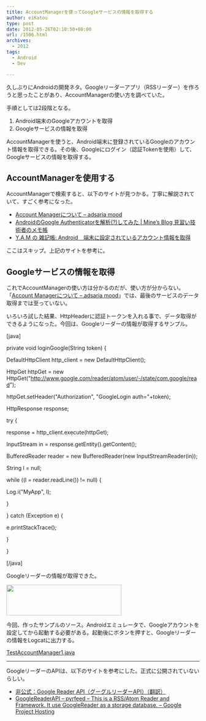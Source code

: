 ```yaml
---
title: AccountManagerを使ってGoogleサービスの情報を取得する
author: eiKatou
type: post
date: 2012-05-26T02:10:50+00:00
url: /1506.html
archives:
  - 2012
tags:
  - Android
  - Dev

---
```

久しぶりにAndroidの開発ネタ。Googleリーダーアプリ（RSSリーダー）を作ろうと思ったことがあり、AccountManagerの使い方を調べていた。

手順としては2段階となる。

  1. Android端末のGoogleアカウントを取得
  2. Googleサービスの情報を取得

AccountManagerを使うと、Android端末に登録されているGoogleのアカウント情報を取得できる。その後、Googleにログイン（認証Tokenを使用）して、Googleサービスの情報を取得する。

## AccountManagerを使用する

AccountManagerで検索すると、以下のサイトが見つかる。丁寧に解説されていて、すごく参考になった。

  * [Account Managerについて &#8211; adsaria mood][1]
  * [AndroidのGoogle Authenticatorを解析(?)してみた | Mine&#8217;s Blog 見習い技術者のメモ帳][2]
  * [Y.A.M の 雑記帳: Android　端末に設定されているアカウント情報を取得][3]

ここはスキップ。上記のサイトを参考に。 

## Googleサービスの情報を取得

これでAccountManagerの使い方は分かるのだが、使い方が分からない。「[Account Managerについて &#8211; adsaria mood][1]」では、最後のサービスのデータ取得までは至っていない。

いろいろ試した結果、HttpHeaderに認証トークンを入れる事で、データ取得ができるようになった。今回は、Googleリーダーの情報が取得するサンプル。

[java]
  
private void loginGoogle(String token) {
    
DefaultHttpClient http_client = new DefaultHttpClient();

HttpGet httpGet = new HttpGet("http://www.google.com/reader/atom/user/-/state/com.google/read");
    
httpGet.setHeader("Authorization", "GoogleLogin auth="+token);
    
HttpResponse response;
    
try {
      
response = http_client.execute(httpGet);
      
InputStream in = response.getEntity().getContent();
      
BufferedReader reader = new BufferedReader(new InputStreamReader(in));
      
String l = null;
      
while ((l = reader.readLine()) != null) {
        
Log.i("MyApp", l);
      
}
    
} catch (Exception e) {
      
e.printStackTrace();
    
}
  
}
  
[/java] 

Googleリーダーの情報が取得できた。
  
[<img src="http://eikatou.net/blog/wp-content/blog/uploads/2012/05/20120526a-300x80.png" alt="" title="20120526a" width="300" height="80" class="alignnone size-medium wp-image-1513" srcset="/uploads/2012/05/20120526a-300x80.png 300w, /blog/uploads/2012/05/20120526a-1024x273.png 1024w, /blog/uploads/2012/05/20120526a-500x133.png 500w, /blog/uploads/2012/05/20120526a.png 1055w" sizes="(max-width: 300px) 100vw, 300px" />][4] 

今回、作ったサンプルのソース。Androidエミュレータで、Googleアカウントを設定してから起動する必要がある。起動後にボタンを押すと、Googleリーダーの情報をLogcatに出力する。
  
[TestAccountManager1.java][5]

* * *

GoogleリーダーのAPIは、以下のサイトを参考にした。正式に公開されていないらしい。

  * [非公式：Google Reader API（グーグルリーダーAPI）（翻訳）][6]
  * [GoogleReaderAPI &#8211; pyrfeed &#8211; This is a RSS/Atom Reader and Framework. It use GoogleReader as a storage database. &#8211; Google Project Hosting][7]

 [1]: http://d.hatena.ne.jp/adsaria/20101012/1286886888
 [2]: http://blog.mine-studio.com/2011/01/android%E3%81%AEgoogle-authenticator%E3%82%92%E8%A7%A3%E6%9E%90%E3%81%97%E3%81%A6%E3%81%BF%E3%81%9F/
 [3]: http://y-anz-m.blogspot.jp/2010/09/android_23.html
 [4]: http://eikatou.net/blog/wp-content/blog/uploads/2012/05/20120526a.png
 [5]: http://eikatou.net/blog/wp-content/blog/uploads/2012/05/TestAccountManager1.java_.zip
 [6]: http://colo-ri.jp/develop/2009/12/google-reader-apiapi.html
 [7]: http://code.google.com/p/pyrfeed/wiki/GoogleReaderAPI
